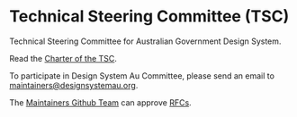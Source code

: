 # Technical Steering Committee (TSC)

Technical Steering Committee for Australian Government Design System.

Read the [Charter of the TSC](CHARTER.md).

To participate in Design System Au Committee, please send an email to maintainers@designsystemau.org.

The [Maintainers Github Team](https://github.com/orgs/designsystemau/teams/maintainers) can approve [RFCs](https://github.com/designsystemau/RFCs). 
